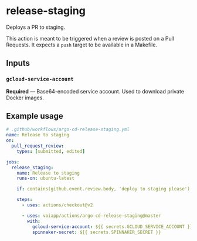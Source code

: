 # release-staging

Deploys a PR to staging.

This action is meant to be triggered when a review is posted on a Pull Requests.
It expects a `push` target to be available in a Makefile.

## Inputs

### `gcloud-service-account`

**Required** — Base64-encoded service account. Used to download private Docker images.

## Example usage

```yaml
# .github/workflows/argo-cd-release-staging.yml
name: Release to staging
on:
  pull_request_review:
    types: [submitted, edited]

jobs:
  release_staging:
    name: Release to staging
    runs-on: ubuntu-latest

    if: contains(github.event.review.body, 'deploy to staging please')

    steps:
      - uses: actions/checkout@v2

      - uses: voiapp/actions/argo-cd-release-staging@master
        with:
          gcloud-service-account: ${{ secrets.GCLOUD_SERVICE_ACCOUNT }}
          spinnaker-secret: ${{ secrets.SPINNAKER_SECRET }}
```
